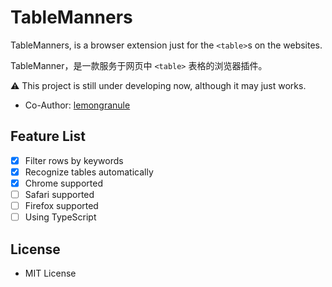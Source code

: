 # TableManners

TableManners, is a browser extension just for the `<table>`s on the websites.

TableManner，是一款服务于网页中 `<table>` 表格的浏览器插件。

⚠️ This project is still under developing now, although it may just works.

- Co-Author: [lemongranule](https://github.com/lemongranule)

## Feature List

- [x] Filter rows by keywords
- [x] Recognize tables automatically
- [x] Chrome supported
- [ ] Safari supported
- [ ] Firefox supported
- [ ] Using TypeScript

## License

- MIT License
